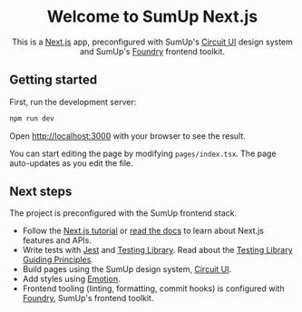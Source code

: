 <div align="center">

# Welcome to SumUp Next.js

This is a [Next.js](https://nextjs.org) app, preconfigured with SumUp's [Circuit UI](https://circuit.sumup.com) design system and SumUp's [Foundry](https://github.com/sumup-oss/foundry/) frontend toolkit.

</div>

## Getting started

First, run the development server:

```bash
npm run dev
```

Open [http://localhost:3000](http://localhost:3000) with your browser to see the result.

You can start editing the page by modifying `pages/index.tsx`. The page auto-updates as you edit the file.

## Next steps

The project is preconfigured with the SumUp frontend stack.

- Follow the [Next.js tutorial](https://nextjs.org/learn) or [read the docs](https://nextjs.org/docs/getting-started) to learn about Next.js features and APIs.
- Write tests with [Jest](https://jestjs.io/) and [Testing Library](https://testing-library.com/). Read about the [Testing Library Guiding Principles](https://testing-library.com/docs/guiding-principles).
- Build pages using the SumUp design system, [Circuit UI](https://circuit.sumup.com).
- Add styles using [Emotion](https://emotion.sh/).
- Frontend tooling (linting, formatting, commit hooks) is configured with [Foundry](https://github.com/sumup-oss/foundry/), SumUp's frontend toolkit.

